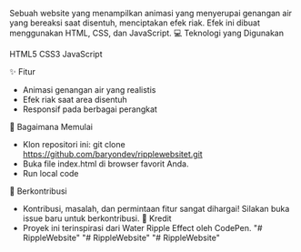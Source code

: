 Sebuah website yang menampilkan animasi yang menyerupai genangan air yang bereaksi saat disentuh, menciptakan efek riak. Efek ini dibuat menggunakan HTML, CSS, dan JavaScript.
💻 Teknologi yang Digunakan

HTML5
CSS3
JavaScript

✨ Fitur

 - Animasi genangan air yang realistis
 - Efek riak saat area disentuh
 - Responsif pada berbagai perangkat

🚀 Bagaimana Memulai

 - Klon repositori ini: git clone https://github.com/baryondev/ripplewebsitet.git
 - Buka file index.html di browser favorit Anda.
 - Run local code

🤝 Berkontribusi
 - Kontribusi, masalah, dan permintaan fitur sangat dihargai! Silakan buka issue baru untuk berkontribusi.
📣 Kredit
 - Proyek ini terinspirasi dari Water Ripple Effect oleh CodePen.
"# RippleWebsite" 
"# RippleWebsite" 
"# RippleWebsite" 
